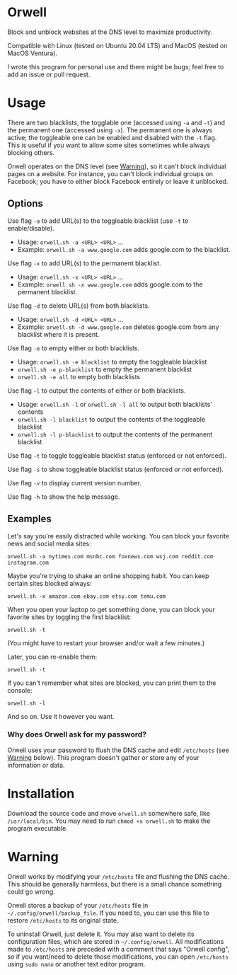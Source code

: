 # Orwell

Block and unblock websites at the DNS level to maximize productivity.

Compatible with Linux (tested on Ubuntu 20.04 LTS) and MacOS (tested on MacOS Ventura).

I wrote this program for personal use and there might be bugs; feel free to add an issue or pull request.

# Usage

There are two blacklists, the togglable one (accessed using `-a` and `-t`) and the permanent one (accessed using `-x`). The permanent one is always active; the toggleable one can be enabled and disabled with the `-t` flag. This is useful if you want to allow some sites sometimes while always blocking others.

Orwell operates on the DNS level (see [Warning](#warning)), so it can't block individual pages on a website. For instance, you can't block individual groups on Facebook; you have to either block Facebook entirely or leave it unblocked.

## Options

Use flag `-a` to add URL(s) to the toggleable blacklist (use `-t` to enable/disable).

- Usage: `orwell.sh -a <URL> <URL>` ...
- Example: `orwell.sh -a www.google.com` adds google.com to the blacklist.

Use flag `-x` to add URL(s) to the permanent blacklist.

- Usage: `orwell.sh -x <URL> <URL>` ...
- Example: `orwell.sh -x www.google.com` adds google.com to the permanent blacklist.

Use flag `-d` to delete URL(s) from both blacklists.

- Usage: `orwell.sh -d <URL> <URL>` ...
- Example: `orwell.sh -d www.google.com` deletes google.com from any blacklist where it is present.

Use flag `-e` to empty either or both blacklists.

- Usage: `orwell.sh -e blacklist` to empty the toggleable blacklist
- `orwell.sh -e p-blacklist` to empty the permanent blacklist
- `orwell.sh -e all` to empty both blacklists

Use flag `-l` to output the contents of either or both blacklists.

- Usage: `orwell.sh -l` or `orwell.sh -l all` to output both blacklists' contents
- `orwell.sh -l blacklist` to output the contents of the toggleable blacklist
- `orwell.sh -l p-blacklist` to output the contents of the permanent blacklist

Use flag `-t` to toggle toggleable blacklist status (enforced or not enforced).

Use flag `-s` to show toggleable blacklist status (enforced or not enforced).

Use flag `-v` to display current version number.

Use flag `-h` to show the help message.

## Examples

Let's say you're easily distracted while working. You can block your favorite news and social media sites:

    orwell.sh -a nytimes.com msnbc.com foxnews.com wsj.com reddit.com instagram.com

Maybe you're trying to shake an online shopping habit. You can keep certain sites blocked always:

    orwell.sh -x amazon.com ebay.com etsy.com temu.com

When you open your laptop to get something done, you can block your favorite sites by toggling the first blacklist:

    orwell.sh -t

(You might have to restart your browser and/or wait a few minutes.)

Later, you can re-enable them:

    orwell.sh -t

If you can't remember what sites are blocked, you can print them to the console:

    orwell.sh -l

And so on. Use it however you want.

### Why does Orwell ask for my password?

Orwell uses your password to flush the DNS cache and edit `/etc/hosts` (see [Warning](#warning) below). This program doesn't gather or store any of your information or data.

# Installation

Download the source code and move `orwell.sh` somewhere safe, like `/usr/local/bin`. You may need to run `chmod +x orwell.sh` to make the program executable.

# Warning

Orwell works by modifying your `/etc/hosts` file and flushing the DNS cache. This should be generally harmless, but there is a small chance something could go wrong.

Orwell stores a backup of your `/etc/hosts` file in `~/.config/orwell/backup_file`. If you need to, you can use this file to restore `/etc/hosts` to its original state.

To uninstall Orwell, just delete it. You may also want to delete its configuration files, which are stored in `~/.config/orwell`. All modifications made to `/etc/hosts` are preceded with a comment that says "Orwell config", so if you want/need to delete those modifications, you can open `/etc/hosts` using `sudo nano` or another text editor program.
